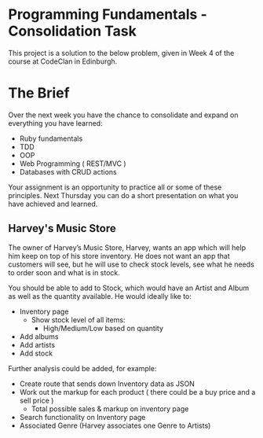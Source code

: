 # Programming Fundamentals - Consolidation Task

This project is a solution to the below problem, given in Week 4 of the course at CodeClan in Edinburgh.

# The Brief

Over the next week you have the chance to consolidate and expand on everything you have learned:

- Ruby fundamentals
- TDD
- OOP
- Web Programming ( REST/MVC )
- Databases with CRUD actions

Your assignment is an opportunity to practice all or some of these principles. Next Thursday you can do a short presentation on what you have achieved and learned.


## Harvey's Music Store

The owner of Harvey’s Music Store, Harvey, wants an app which will help him keep on top of his store inventory. He does not want an app that customers will see, but he will use to check stock levels, see what he needs to order soon and what is in stock.

You should be able to add to Stock, which would have an Artist and Album as well as the quantity available. He would ideally like to:

- Inventory page
	- Show stock level of all items:
		- High/Medium/Low based on quantity
- Add albums
- Add artists
- Add stock

Further analysis could be added, for example:
- Create route that sends down Inventory data as JSON
- Work out the markup for each product ( there could be a buy price and a sell price )
	- Total possible sales & markup on inventory page
- Search functionality on Inventory page
- Associated Genre (Harvey associates one Genre to Artists)

